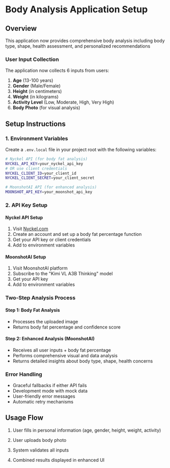 # Body Analysis Application Setup

## Overview
This application now provides comprehensive body analysis including body type, shape, health assessment, and personalized recommendations


### User Input Collection
The application now collects 6 inputs from users:
1. **Age** (13-100 years)
2. **Gender** (Male/Female)
3. **Height** (in centimeters)
4. **Weight** (in kilograms)
5. **Activity Level** (Low, Moderate, High, Very High)
6. **Body Photo** (for visual analysis)



## Setup Instructions

### 1. Environment Variables
Create a `.env.local` file in your project root with the following variables:

```bash
# Nyckel API (for body fat analysis)
NYCKEL_API_KEY=your_nyckel_api_key
# OR use client credentials
NYCKEL_CLIENT_ID=your_client_id
NYCKEL_CLIENT_SECRET=your_client_secret

# MoonshotAI API (for enhanced analysis)
MOONSHOT_API_KEY=your_moonshot_api_key
```

### 2. API Key Setup

#### Nyckel API Setup
1. Visit [Nyckel.com](https://www.nyckel.com)
2. Create an account and set up a body fat percentage function
3. Get your API key or client credentials
4. Add to environment variables

#### MoonshotAI Setup
1. Visit MoonshotAI platform
2. Subscribe to the "Kimi VL A3B Thinking" model
3. Get your API key
4. Add to environment variables

### Two-Step Analysis Process

#### Step 1: Body Fat Analysis 
- Processes the uploaded image
- Returns body fat percentage and confidence score

#### Step 2: Enhanced Analysis (MoonshotAI)
- Receives all user inputs + body fat percentage
- Performs comprehensive visual and data analysis
- Returns detailed insights about body type, shape, health concerns

### Error Handling
- Graceful fallbacks if either API fails
- Development mode with mock data
- User-friendly error messages
- Automatic retry mechanisms

## Usage Flow
1. User fills in personal information (age, gender, height, weight, activity)
2. User uploads body photo
3. System validates all inputs

4. Combined results displayed in enhanced UI

